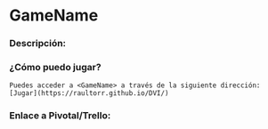 # GameName
### Descripción:

### ¿Cómo puedo jugar?
	Puedes acceder a <GameName> a través de la siguiente dirección:
	[Jugar](https://raultorr.github.io/DVI/)
### Enlace a Pivotal/Trello:
